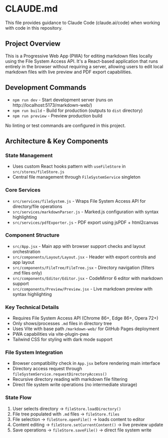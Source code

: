 # CLAUDE.md

This file provides guidance to Claude Code (claude.ai/code) when working with code in this repository.

## Project Overview

This is a Progressive Web App (PWA) for editing markdown files locally using the File System Access API. It's a React-based application that runs entirely in the browser without requiring a server, allowing users to edit local markdown files with live preview and PDF export capabilities.

## Development Commands

- `npm run dev` - Start development server (runs on http://localhost:5173/markdown-web/)
- `npm run build` - Build for production (outputs to `dist` directory)  
- `npm run preview` - Preview production build

No linting or test commands are configured in this project.

## Architecture & Key Components

### State Management
- Uses custom React hooks pattern with `useFileStore` in `src/stores/fileStore.js`
- Central file management through `FileSystemService` singleton

### Core Services
- `src/services/fileSystem.js` - Wraps File System Access API for directory/file operations
- `src/services/markdownParser.js` - Marked.js configuration with syntax highlighting
- `src/services/pdfExporter.js` - PDF export using jsPDF + html2canvas

### Component Structure
- `src/App.jsx` - Main app with browser support checks and layout orchestration
- `src/components/Layout/Layout.jsx` - Header with export controls and app layout
- `src/components/FileTree/FileTree.jsx` - Directory navigation (filters .md files only)
- `src/components/Editor/Editor.jsx` - CodeMirror 6 editor with markdown support
- `src/components/Preview/Preview.jsx` - Live markdown preview with syntax highlighting

### Key Technical Details
- Requires File System Access API (Chrome 86+, Edge 86+, Opera 72+)
- Only shows/processes `.md` files in directory tree
- Uses Vite with base path `/markdown-web/` for GitHub Pages deployment
- PWA capabilities via vite-plugin-pwa
- Tailwind CSS for styling with dark mode support

### File System Integration
- Browser compatibility check in `App.jsx` before rendering main interface
- Directory access request through `fileSystemService.requestDirectoryAccess()`
- Recursive directory reading with markdown file filtering
- Direct file system write operations (no intermediate storage)

### State Flow
1. User selects directory → `fileStore.loadDirectory()`
2. File tree populated with `.md` files → `fileStore.files`
3. File selection → `fileStore.openFile()` → loads content to editor
4. Content editing → `fileStore.setCurrentContent()` → live preview update
5. Save operations → `fileStore.saveFile()` → direct file system write